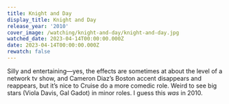 ```yaml
---
title: Knight and Day
display_title: Knight and Day
release_year: '2010'
cover_image: /watching/knight-and-day/knight-and-day.jpg
watched_date: 2023-04-14T00:00:00.000Z
date: 2023-04-14T00:00:00.000Z
rewatch: false
---
```

Silly and entertaining—yes, the effects are sometimes at about the level of a network tv show, and Cameron Diaz’s Boston accent disappears and reappears, but it’s nice to Cruise do a more comedic role. Weird to see big stars (Viola Davis, Gal Gadot) in minor roles. I guess this *was* in 2010.
